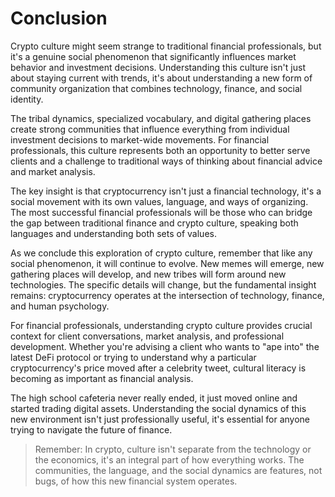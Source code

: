 # Conclusion

Crypto culture might seem strange to traditional financial professionals, but it's a genuine social phenomenon that significantly influences market behavior and investment decisions. Understanding this culture isn't just about staying current with trends, it's about understanding a new form of community organization that combines technology, finance, and social identity.

The tribal dynamics, specialized vocabulary, and digital gathering places create strong communities that influence everything from individual investment decisions to market-wide movements. For financial professionals, this culture represents both an opportunity to better serve clients and a challenge to traditional ways of thinking about financial advice and market analysis.

The key insight is that cryptocurrency isn't just a financial technology, it's a social movement with its own values, language, and ways of organizing. The most successful financial professionals will be those who can bridge the gap between traditional finance and crypto culture, speaking both languages and understanding both sets of values.

As we conclude this exploration of crypto culture, remember that like any social phenomenon, it will continue to evolve. New memes will emerge, new gathering places will develop, and new tribes will form around new technologies. The specific details will change, but the fundamental insight remains: cryptocurrency operates at the intersection of technology, finance, and human psychology.

For financial professionals, understanding crypto culture provides crucial context for client conversations, market analysis, and professional development. Whether you're advising a client who wants to "ape into" the latest DeFi protocol or trying to understand why a particular cryptocurrency's price moved after a celebrity tweet, cultural literacy is becoming as important as financial analysis.

The high school cafeteria never really ended, it just moved online and started trading digital assets. Understanding the social dynamics of this new environment isn't just professionally useful, it's essential for anyone trying to navigate the future of finance.

> Remember: In crypto, culture isn't separate from the technology or the economics, it's an integral part of how everything works. The communities, the language, and the social dynamics are features, not bugs, of how this new financial system operates.
